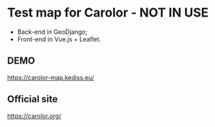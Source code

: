 # Test map for Carolor - NOT IN USE

 - Back-end in GeoDjango;
 - Front-end in Vue.js + Leaflet.

## DEMO
https://carolor-map.kediss.eu/

## Official site
https://carolor.org/
